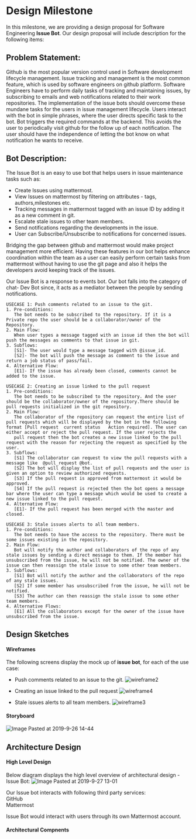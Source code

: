 # Design Milestone 

In this milestone, we are providing a design proposal for Software Engineering **Issue Bot**. Our design proposal will include description for the following items: 

## Problem Statement:
Github is the most popular version control used in Software development lifecycle management.
Issue tracking and management is the most common feature, which is used by software engineers on github platform.
Software Engineers have to perform daily tasks of tracking and maintaining issues, by subscribing to emails and web notifications related to their work repositories.
The implementation of the issue bots should overcome these mundane tasks for the users in issue management lifecycle.
Users interact with the bot in simple phrases, where the user directs specific task to the bot.
Bot triggers the required commands at the backend. This avoids the user to periodically visit github for the follow up of each notification.
The user should have the independence of letting the bot know on what notification he wants to receive. 

## Bot Description:
The Issue Bot is an easy to use bot that helps users in issue maintenance tasks such as:  
* Create Issues using mattermost.
* View  Issues on mattermost by filtering on attributes - tags, authors,milestones etc. 
* Tracking messages in mattermost tagged with an issue ID by adding it as a new comment in git. 
* Escalate stale issues to other team members.
* Send notifications regarding the developments in the issue.
* User can Subscribe/Unsubscribe to notifications for concerned issues.

Bridging the gap between github and mattermost would make project management more efficient. Having these features in our bot helps enhance coordination within the team as a user can easily perform certain tasks from mattermost without having to use the git page and also it helps the developers avoid keeping track of the issues. 

Our Issue Bot is a response to events bot. Our bot falls into the category of chat- Dev Bot since, it acts as a mediator between the people  by sending notifications.

```
USECASE 1: Push comments related to an issue to the git.
1. Pre-conditions:
   The bot needs to be subscribed to the repository. If it is a Private repo the user should be a collaborator/owner of the Repository. 
2. Main Flow: 
   When user types a message tagged with an issue id then the bot will push the messages as comments to that issue in git.
3. Subflows:
   [S1]- The user would type a message tagged with @issue_id.  
   [S2]- The bot will push the message as comment to the issue and return a job status of pass/fail.  
4. Alternative Flow: 
   [E1]- If the issue has already been closed, comments cannot be added to the issue.
```

```
USECASE 2: Creating an issue linked to the pull request
1. Pre-conditions:
   The bot needs to be subscribed to the repository. And the user should be the collaborator/owner of the repository.There should be pull requests initialized in the git repository.	  
2. Main Flow:
   The collaborator of the repository can request the entire list of pull requests which will be displayed by the bot in the following format [Pull request  current status   Action required]. The user can either accept or reject the pull request. If the user rejects the 
   pull request then the bot creates a new issue linked to the pull request with the reason for rejecting the request as specified by the user.
3. Subflows:
   [S1] The collaborator can request to view the pull requests with a message like  @pull_request @bot.  
   [S2] The bot will display the list of pull requests and the user is given an option to review authorized requests.  
   [S3] If the pull request is approved from mattermost it would be approved.  
   [S4] If the pull request is rejected then the bot opens a message bar where the user can type a message which would be used to create a new issue linked to the pull request.                     
4. Alternative Flow: 
   [E1]- If the pull request has been merged with the master and closed. 
```

```
USECASE 3: Stale issues alerts to all team members.
1. Pre-conditions:
   The bot needs to have the access to the repository. There must be some issues existing in the repository. 
2. Main Flow:
   Bot will notify the author and collaborators of the repo of any stale issues by sending a direct message to them. If the member has unsubscribed from the issue, he will not be notified. The owner of the issue can then reassign the stale issue to some other team members.
3. Subflows:
   [S1] Bot will notify the author and the collaborators of the repo of any stale issues.  
   [S2] If some member has unsubscribed from the issue, he will not be notified.  
   [S3] The author can then reassign the stale issue to some other team members.  
4. Alternative Flows:
   [E1] All the collaborators except for the owner of the issue have unsubscribed from the issue.
 ``` 
  
## Design Sketches

#### Wireframes
The following screens display the mock up of **issue bot**, for each of the use case:

* Push comments related to an issue to the git.
![wireframe2](https://media.github.ncsu.edu/user/10687/files/b0c01880-e160-11e9-8688-a5e926b967ca)
	
* Creating an issue linked to the pull request
![wireframe4](https://media.github.ncsu.edu/user/10687/files/5c1c9d80-e160-11e9-9369-ebb3f26c4573)	
	
* Stale issues alerts to all team members.
![wireframe3](https://media.github.ncsu.edu/user/10687/files/368f9400-e160-11e9-9e9b-d647778b19d8)

#### Storyboard
   ![Image Pasted at 2019-9-26 14-44](https://media.github.ncsu.edu/user/10687/files/2f1cba80-e161-11e9-9cb3-653012a12ba7)


## Architecture Design

#### High Level Design

Below diagram displays the high level overview of architectural design - Issue Bot:
![Image Pasted at 2019-9-27 13-01](https://media.github.ncsu.edu/user/10687/files/7c992780-e161-11e9-8809-5423a0aa150f)

Our Issue bot interacts with following third party services:  
  GitHub  
  Mattermost  

Issue Bot would interact with users through its own Mattermost account.


#### Architectural Compnents




